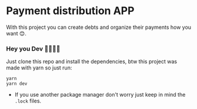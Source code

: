 # Payment distribution APP

With this project you can create debts and organize their payments how you want 😊.

### Hey you Dev 🧑‍💻👩‍💻

Just clone this repo and install the dependencies, btw this project was made with yarn so just run:

```
yarn
yarn dev
```

- If you use another package manager don't worry just keep in mind the `.lock` files.
